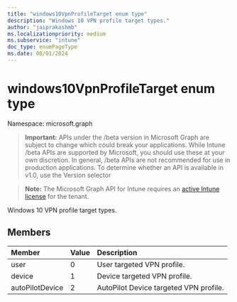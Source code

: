 ```yaml
---
title: "windows10VpnProfileTarget enum type"
description: "Windows 10 VPN profile target types."
author: "jaiprakashmb"
ms.localizationpriority: medium
ms.subservice: "intune"
doc_type: enumPageType
ms.date: 08/01/2024
---
```


# windows10VpnProfileTarget enum type

Namespace: microsoft.graph

> **Important:** APIs under the /beta version in Microsoft Graph are subject to change which could break your applications. While Intune /beta APIs are supported by Microsoft, you should use these at your own discretion. In general, /beta APIs are not recommended for use in production applications. To determine whether an API is available in v1.0, use the Version selector

> **Note:** The Microsoft Graph API for Intune requires an [active Intune license](https://go.microsoft.com/fwlink/?linkid=839381) for the tenant.

Windows 10 VPN profile target types.

## Members
|Member|Value|Description|
|:---|:---|:---|
|user|0|User targeted VPN profile.|
|device|1|Device targeted VPN profile.|
|autoPilotDevice|2|AutoPilot Device targeted VPN profile.|